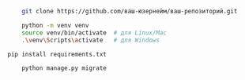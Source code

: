 ```bash
    git clone https://github.com/ваш-юзернейм/ваш-репозиторий.git
 ```

```bash
    python -m venv venv
    source venv/bin/activate  # для Linux/Mac
    .\venv\Scripts\activate   # для Windows
 ```

```bash
pip install requirements.txt
```


```bash
    python manage.py migrate
```

